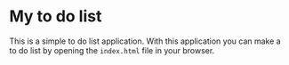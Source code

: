 # My to do list
This is a simple to do list application. With this application you can make a to do list by opening the `index.html` file in your browser.
